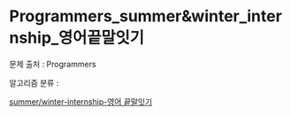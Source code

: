 # Programmers_summer&winter_internship_영어끝말잇기
문제 출처 : Programmers

알고리즘 분류 : 

[summer/winter-internship-영어 끝말잇기](https://school.programmers.co.kr/learn/courses/30/lessons/12981)